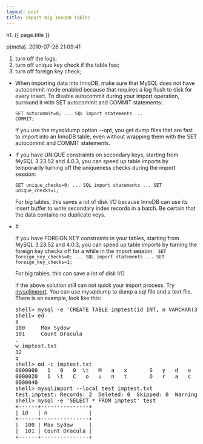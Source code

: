 ```yaml
---
layout: post
title: Import Big InnoDB Tables
---
```


h1. {{ page.title }} 

p(meta). 2010-07-28 21:09:41

1. turn off the logs;
2. turn off unique key check if the table has;
3. turn off foreign key check;
<ul>
	<li>
When importing data into InnoDB, make sure that MySQL does not have autocommit mode enabled because that requires a log flush to disk for every insert. To disable autocommit during your import operation, surround it with SET autocommit and COMMIT statements:

<code>SET autocommit=0;
... SQL import statements ...
COMMIT;</code>

If you use the mysqldump option --opt, you get dump files that are fast to import into an InnoDB  table, even without wrapping them with the SET autocommit and COMMIT statements. </li>
	<li>If you have UNIQUE constraints on secondary keys, starting from MySQL 3.23.52 and 4.0.3, you can speed up table imports by temporarily turning off the uniqueness checks during the import session:

<code>SET unique_checks=0;
... SQL import statements ...
SET unique_checks=1;</code>

For big tables, this saves a lot of disk I/O because InnoDB can use its insert buffer to write secondary index records in a batch. Be certain that the data contains no duplicate keys.</li>
	<li>#

If you have FOREIGN KEY constraints in your tables, starting from MySQL 3.23.52 and 4.0.3, you can speed up table imports by turning the foreign key checks off for a while in the import session:
<code>
SET foreign_key_checks=0;
... SQL import statements ...
SET foreign_key_checks=1;</code>

For big tables, this can save a lot of disk I/O.
</li>

If the above solution still can not quick your import process. Try <a href="http://dev.mysql.com/doc/refman/5.0/en/mysqlimport.html">mysqlimport</a>.  You can use mysqldump to dump a sql file and a text file. There is an example, look like this:
<pre name='code' class='sql'>
shell> mysql -e 'CREATE TABLE imptest(id INT, n VARCHAR(30))' test
shell> ed
a
100     Max Sydow
101     Count Dracula
.
w imptest.txt
32
q
shell> od -c imptest.txt
0000000   1   0   0  \t   M   a   x       S   y   d   o   w  \n   1   0
0000020   1  \t   C   o   u   n   t       D   r   a   c   u   l   a  \n
0000040
shell> mysqlimport --local test imptest.txt
test.imptest: Records: 2  Deleted: 0  Skipped: 0  Warnings: 0
shell> mysql -e 'SELECT * FROM imptest' test
+------+---------------+
| id   | n             |
+------+---------------+
|  100 | Max Sydow     |
|  101 | Count Dracula |
+------+---------------+

</pre>


